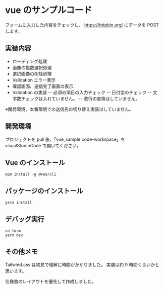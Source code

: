 # vue のサンプルコード

フォームに入力した内容をチェックし、
https://httpbin.org/
にデータを POST します。

## 実装内容

- ローディング処理
- 画像の複数選択処理
- 選択画像の削除処理
- Validation エラー表示
- 確認画面、送信完了画面の表示
- Validation の実装
  -- 必須の項目の入力チェック
  -- 日付型のチェック
  -- 文字数チェックは入れていません。
  -- 改行の変換はしていません。

※開発環境、本番環境での送信先の切り替え実装はしていません。

## 開発環境

プロジェクトを pull 後、「vue_sample.code-workspace」を visualStudioCode で開いてください。

## Vue のインストール

```
npm install -g @vue/cli
```

## パッケージのインストール

```
yarn install
```

## デバッグ実行

```
cd form
yarn dev
```

##

## その他メモ

Tailwind.css は初見で理解に時間がかかりました。
実装は約 9 時間くらいかと思います。

仕様書のレイアウトを優先して作成しました。
